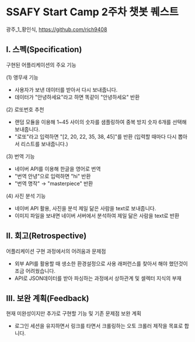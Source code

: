 # SSAFY Start Camp 2주차 챗봇 퀘스트

광주_1_황인식, <https://github.com/rich9408>

## Ⅰ. 스펙(Specification)

구현된 어플리케이션의 주요 기능

(1) 앵무새 기능

- 사용자가 보낸 데이터를 받아서 다시 보내줍니다.
- 데이터가 "안녕하세요"라고 하면 똑같이 "안녕하세요" 반환

(2) 로또번호 추천

- 랜덤 모듈을 이용해 1~45 사이의 숫자를 샘플링하여 중복 방지 숫자 6개를 선택해 보내줍니다.
- "로또"라고 입력하면 "[2, 20, 22, 35, 38, 45]"를 반환 (입력할 때마다 다시 뽑아서 리스트를 보내줍니다.)

(3) 번역 기능

- 네이버 API를 이용해 한글을 영어로 번역
- "번역 안녕"으로 입력하면 "hi" 반환
- "번역 명작" → "masterpiece" 반환

(4) 사진 분석 기능

- 네이버 API 활용, 사진을 분석 제일 닮은 사람을 text로 보내줍니다.
- 이미지 파일을 보내면 네이버 서버에서 분석하여 제일 닮은 사람을 text로 반환

## Ⅱ. 회고(Retrospective)

어플리케이션 구현 과정에서의 어려움과 문제점

- 외부 API를 활용할 때 생소한 환경설정으로 사용 래퍼런스를 찾아서 해야 했던것이 조금 어려웠습니다.
- API로 JSON데이터를 받아 파싱하는 과정에서 상하관계 및 셀렉터 지식의 부재

## Ⅲ. 보완 계획(Feedback)

현재 미완성이지만 추가로 구현할 기능 및 기존 문제점 보완 계획

- 로그인 세션을 유지하면서 링크를 타면서 크롤링하는 오토 크롤러 제작을 목표로 합니다.